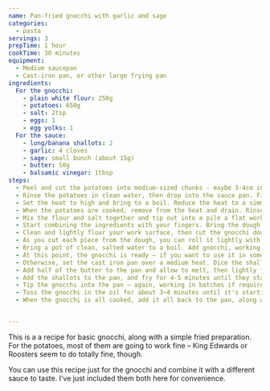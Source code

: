 ```yaml
---
name: Pan-fried gnocchi with garlic and sage
categories:
  - pasta
servings: 3
prepTime: 1 hour
cookTime: 30 minutes
equipment:
  - Medium saucepan
  - Cast-iron pan, or other large frying pan
ingredients:
  For the gnocchi:
    - plain white flour: 250g
    - potatoes: 650g
    - salt: 2tsp
    - eggs: 1
    - egg yolks: 1
  For the sauce:
    - long/banana shallots: 2
    - garlic: 4 cloves
    - sage: small bunch (about 15g)
    - butter: 50g
    - balsamic vinegar: 1tbsp
steps:
  - Peel and cut the potatoes into medium-sized chunks - maybe 3-4cm in size.
  - Rinse the potatoes in clean water, then drop into the sauce pan. Fill with water, until there's at least 2-3cm covering the potatoes. Add a teaspoon of salt.
  - Set the heat to high and bring to a boil. Reduce the heat to a simmer, then cover. Cook for 15–20 minutes, until you can poke through the potatoes with a fork.
  - When the potatoes are cooked, remove from the heat and drain. Rinse with cold water and drain again, then mash with a potato masher or a fork – or ideally, if you have one, a potato ricer.
  - Mix the flour and salt together and tip out into a pile a flat work surface. Make a well in the middle of the flour and drop in the egg and extra yolk. Add the mashed potato on top.
  - Start combining the ingredients with your fingers. Bring the dough together until it's consistent and dry – it shouldn't stick to your fingers. Roll into a rough log shape.
  - Clean and lightly flour your work surface, then cut the gnocchi dough into six equal parts. One at a time, roll each part out into a rope-like shape—about 2cm across—then cut each rope into roughly equal gnocchi-sized pieces.
  - As you cut each piece from the dough, you can roll it lightly with the back of a fork to give it more of a traditional gnocchi shape. Of course, if you have a gnocchi board, that's even better. Move each completed dumpling to one side.
  - Bring a pot of clean, salted water to a boil. Add gnocchi, working in batches if required. When they rise to the surface, remove them with a slotted spoon and place in a clean bowl.
  - At this point, the gnocchi is ready – if you want to use it in some other recipe, stop here.
  - Otherwise, set the cast iron pan over a medium heat. Dice the shallots and chop the garlic. Reserve about 8 of the sage leaves, then finely chop the rest of the sage.
  - Add half of the butter to the pan and allow to melt, then lightly fry the reserved sage leaves – add them to the butter and make sure they're flat against the pan, flipping them occasionally. After a couple of minutes, when they just start to turn brown, remove and place them on some kitchen paper to drain.
  - Add the shallots to the pan, and fry for 4-5 minutes until they start to colour. Add the garlic and sage, and continue frying for about 2 minutes. Turn off the heat, add the vinegar, and remove the shallot mixture from the pan, trying to leave as much oil in the pan as possible.
  - Tip the gnocchi into the pan – again, working in batches if required, so you can avoid overcrowding the pan.
  - Toss the gnocchi in the oil for about 3–4 minutes until it's starting to crisp up and take on a lovely brown colour.
  - When the gnocchi is all cooked, add it all back to the pan, along with the reserved shallot mixture and the rest of the butter. Stir for a couple of minutes until warmed through, then serve in bowls garnished with the fried sage leaves.


---
```


This is a a recipe for basic gnocchi, along with a simple fried preparation. For the potatoes, most of them are going to work fine – King Edwards or Roosters seem to do totally fine, though.

You can use this recipe just for the gnocchi and combine it with a different sauce to taste. I've just included them both here for convenience.
